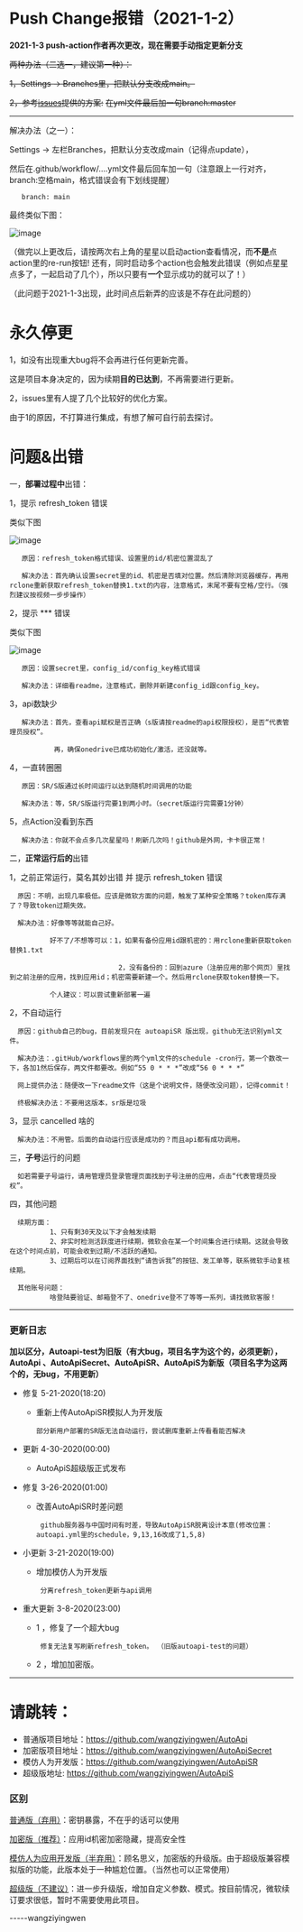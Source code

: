 
# Push Change报错（2021-1-2） #
**2021-1-3 push-action作者再次更改，现在需要手动指定更新分支**

~~两种办法（二选一，建议第一种）：~~

~~1，Settings -> Branches里，把默认分支改成main。~~

~~2，参考[issues](https://github.com/wangziyingwen/AutoApiSecret/issues/51)提供的方案:~~
   ~~在yml文件最后加一句branch:master~~

--------------
解决办法（之一）：

Settings -> 左栏Branches，把默认分支改成main（记得点update），

然后在.github/workflow/....yml文件最后回车加一句（注意跟上一行对齐，branch:空格main，格式错误会有下划线提醒）
                         
       branch: main

  
   最终类似下图：
   
   ![image](https://github.com/wangziyingwen/ImageHosting/blob/master/AutoApi/分支3.png) 

       
（做完以上更改后，请按两次右上角的星星以启动action查看情况，而**不是**点action里的re-run按钮! 还有，同时启动多个action也会触发此错误（例如点星星点多了，一起启动了几个），所以只要有**一个**显示成功的就可以了！）

（此问题于2021-1-3出现，此时间点后新弄的应该是不存在此问题的）





# 永久停更 #

1，如没有出现重大bug将不会再进行任何更新完善。
       
   这是项目本身决定的，因为续期**目的已达到**，不再需要进行更新。

2，issues里有人提了几个比较好的优化方案。
      
   由于1的原因，不打算进行集成，有想了解可自行前去探讨。
   


# 问题&出错 #

一，**部署过程中**出错：

1，提示 refresh_token 错误

类似下图

   ![image](https://github.com/wangziyingwen/ImageHosting/blob/master/AutoApi/keyerror.png)
       
       原因：refresh_token格式错误、设置里的id/机密位置混乱了

       解决办法：首先确认设置secret里的id、机密是否填对位置。然后清除浏览器缓存，再用rclone重新获取refresh_token替换1.txt的内容，注意格式，末尾不要有空格/空行。（强烈建议按视频一步步操作）

2，提示 *** 错误

   类似下图 
   
   ![image](https://github.com/wangziyingwen/ImageHosting/blob/master/AutoApi/iderror.png)
   
       原因：设置secret里，config_id/config_key格式错误

       解决办法：详细看readme，注意格式，删除并新建config_id跟config_key。

3，api数缺少
     
       解决办法：首先，查看api赋权是否正确（s版请按readme的api权限授权），是否“代表管理员授权”。
               
               再，确保onedrive已成功初始化/激活，还没就等。

4，一直转圈圈

       原因：SR/S版通过长时间运行以达到随机时间调用的功能
       
       解决办法：等，SR/S版运行完要1到两小时。（secret版运行完需要1分钟）

5，点Action没看到东西

       解决办法：你就不会点多几次星星吗！刷新几次吗！github是外网，卡卡很正常！
  
  

二，**正常运行后的**出错

1，之前正常运行，莫名其妙出错 并 提示 refresh_token 错误

      原因：不明，出现几率极低。应该是微软方面的问题，触发了某种安全策略？token库存满了？导致token过期失效。
      
      解决办法：好像等等就能自己好。
               
              好不了/不想等可以：1，如果有备份应用id跟机密的：用rclone重新获取token替换1.txt

                               2，没有备份的：回到azure（注册应用的那个网页）里找到之前注册的应用，找到应用id；机密需要新建一个。然后用rclone获取token替换一下。

              个人建议：可以尝试重新部署一遍
               
2，不自动运行

      原因：github自己的bug，目前发现只在 autoapiSR 版出现，github无法识别yml文件。
      
      解决办法：.gitHub/workflows里的两个yml文件的schedule -cron行，第一个数改一下，各加1然后保存，两文件都要改。例如“55 0 * * *”改成“56 0 * * *”
       
      网上提供办法：随便改一下readme文件（这是个说明文件，随便改没问题），记得commit！
      
      终极解决办法：不要用这版本，sr版是垃圾

3，显示 cancelled 啥的

      解决办法：不用管。后面的自动运行应该是成功的？而且api都有成功调用。
 
 
 
三，**子号**运行的问题
      
      如若需要子号运行，请用管理员登录管理页面找到子号注册的应用，点击“代表管理员授权”。
 
 
四，其他问题

      续期方面：
              1、只有剩30天及以下才会触发续期
              2、非实时检测活跃度进行续期，微软会在某一个时间集合进行续期。这就会导致在这个时间点前，可能会收到过期/不活跃的通知。
              3、过期后可以在订阅界面找到“请告诉我”的按钮、发工单等，联系微软手动复核续期。
      
      其他账号问题：
              啥登陆要验证、邮箱登不了、onedrive登不了等等一系列，请找微软客服！
             
           
------------------

### 更新日志 ###

**加以区分，Autoapi-test为旧版（有大bug，项目名字为这个的，必须更新），AutoApi 、AutoApiSecret、AutoApiSR、AutoApiS为新版（项目名字为这两个的，无bug，不用更新）**


* 修复 5-21-2020(18:20)
  * 重新上传AutoApiSR模拟人为开发版
  
        部分新用户部署的SR版无法自动运行，尝试删库重新上传看看能否解决

* 更新 4-30-2020(00:00)
  * AutoApiS超级版正式发布
  
* 修复 3-26-2020(01:00)
  * 改善AutoApiSR时差问题
  
         github服务器与中国时间有时差，导致AutoApiSR脱离设计本意(修改位置：autoapi.yml里的schedule，9,13,16改成了1,5,8)
* 小更新 3-21-2020(19:00)
  * 增加模仿人为开发版
       
         分离refresh_token更新与api调用
* 重大更新 3-8-2020(23:00)
  * 1 ，修复了一个超大bug

         修复无法复写刷新refresh_token。 （旧版autoapi-test的问题）
  * 2 ，增加加密版。
-------------------

# 请跳转：
* 普通版项目地址：https://github.com/wangziyingwen/AutoApi
* 加密版项目地址：https://github.com/wangziyingwen/AutoApiSecret
* 模仿人为开发版：https://github.com/wangziyingwen/AutoApiSR
* 超级版地址: https://github.com/wangziyingwen/AutoApiS

### 区别 ###
   [普通版（弃用）](https://github.com/wangziyingwen/AutoApi)：密钥暴露，不在乎的话可以使用
   
   [加密版（推荐）](https://github.com/wangziyingwen/AutoApiSecret)：应用id机密加密隐藏，提高安全性

   [模仿人为应用开发版（半弃用）](https://github.com/wangziyingwen/AutoApiSR)：顾名思义，加密版的升级版。由于超级版兼容模拟版的功能，此版本处于一种尴尬位置。（当然也可以正常使用）
   
   [超级版（不建议）](https://github.com/wangziyingwen/AutoApiS)：进一步升级版，增加自定义参数、模式。按目前情况，微软续订要求很低，暂时不需要使用此项目。

-----wangziyingwen

